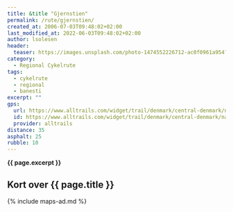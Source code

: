 ```yaml
---
title: &title "Gjernstien"
permalink: /rute/gjernstien/
created_at: 2006-07-03T09:48:02+02:00
last_modified_at: 2022-06-03T09:48:02+02:00
author: lsolesen
header:
  teaser: https://images.unsplash.com/photo-1474552226712-ac0f0961a954?ixlib=rb-1.2.1&ixid=eyJhcHBfaWQiOjEyMDd9&auto=format&fit=crop&h=300&w=400&q=10
category:
  - Regional Cykelrute
tags:
  - cykelrute
  - regional
  - banesti
excerpt: ""
gps:
  url: https://www.alltrails.com/widget/trail/denmark/central-denmark/naturstien-gjernstien-langa-silkeborg
  id: https://www.alltrails.com/widget/trail/denmark/central-denmark/naturstien-gjernstien-langa-silkeborg
  provider: alltrails
distance: 35
asphalt: 25
rubble: 10
---
```


**{{ page.excerpt }}**

## Kort over {{ page.title }}

{% include maps-ad.md %}
